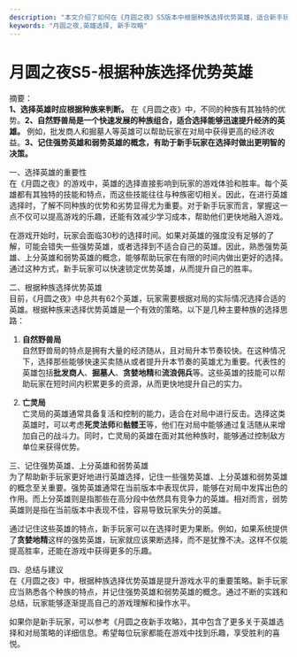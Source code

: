 ```yaml
---
description: "本文介绍了如何在《月圆之夜》S5版本中根据种族选择优势英雄，适合新手玩家学习和运用。"
keywords: "月圆之夜,英雄选择, 新手攻略"
---
```

# 月圆之夜S5-根据种族选择优势英雄

摘要：  
**1、选择英雄时应根据种族来判断。** 在《月圆之夜》中，不同的种族有其独特的优势。**2、自然野兽局是一个快速发展的种族组合，适合选择能够迅速提升经济的英雄。** 例如，批发商人和掘墓人等英雄可以帮助玩家在对局中获得更高的经济收益。**3、记住强势英雄和弱势英雄的概念，有助于新手玩家在选择时做出更明智的决策。**

一、选择英雄的重要性  
在《月圆之夜》的游戏中，英雄的选择直接影响到玩家的游戏体验和胜率。每个英雄都有其独特的技能和特点，而这些技能往往与种族密切相关。因此，在进行英雄选择时，了解不同种族的优势和劣势显得尤为重要。对于新手玩家而言，掌握这一点不仅可以提高游戏的乐趣，还能有效减少学习成本，帮助他们更快地融入游戏。

在游戏开始时，玩家会面临30秒的选择时间。如果对英雄的强度没有足够的了解，可能会错失一些强势英雄，或者选择到不适合自己的英雄。因此，熟悉强势英雄、上分英雄和弱势英雄的概念，能够帮助玩家在有限的时间内做出更好的选择。通过这种方式，新手玩家可以快速锁定优势英雄，从而提升自己的胜率。

二、根据种族选择优势英雄  
目前，《月圆之夜》中总共有62个英雄，玩家需要根据对局的实际情况选择合适的英雄。根据种族来选择优势英雄是一个有效的策略。以下是几种主要种族的选择思路：

1. **自然野兽局**  
自然野兽局的特点是拥有大量的经济随从，且对局升本节奏较快。在这种情况下，选择那些能够快速买卖随从或者提升升本节奏的英雄尤为重要。代表性的英雄包括**批发商人**、**掘墓人**、**贪婪地精**和**流浪佣兵**等。这些英雄的技能可以帮助玩家在短时间内积累更多的资源，从而更快地提升自己的实力。

2. **亡灵局**  
亡灵局的英雄通常具备复活和控制的能力，适合在对局中进行反击。选择这类英雄时，可以考虑**死灵法师**和**骷髅王**等，他们在对局中能够通过复活随从来增加自己的战斗力。同时，亡灵局的英雄在面对其他种族时，能够通过控制敌方单位来获得优势。

三、记住强势英雄、上分英雄和弱势英雄  
为了帮助新手玩家更好地进行英雄选择，记住一些强势英雄、上分英雄和弱势英雄的概念至关重要。强势英雄通常在当前版本中表现优异，能够在对局中发挥出色的作用。而上分英雄则是指那些在高分段中依然具有竞争力的英雄。相对而言，弱势英雄则是指在当前版本中表现不佳，容易导致玩家失分的英雄。

通过记住这些英雄的特点，新手玩家可以在选择时更为果断。例如，如果系统提供了**贪婪地精**这样的强势英雄，玩家就应该果断选择，而不是犹豫不决。这样不仅能提高胜率，还能在游戏中获得更多的乐趣。

四、总结与建议  
在《月圆之夜》中，根据种族选择优势英雄是提升游戏水平的重要策略。新手玩家应当熟悉各个种族的特点，并记住强势英雄和弱势英雄的概念。通过不断的实践和总结，玩家能够逐渐提高自己的游戏理解和操作水平。

如果你是新手玩家，可以参考《月圆之夜新手攻略》，其中包含了更多关于英雄选择和对局策略的详细信息。希望每位玩家都能在游戏中找到乐趣，享受胜利的喜悦。
